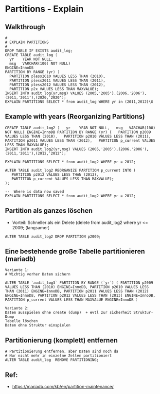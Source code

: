 # Partitions - Explain 

## Walkthrough 

```
#
# EXPLAIN PARTITIONS
#
DROP TABLE IF EXISTS audit_log;
CREATE TABLE audit_log (
  yr    YEAR NOT NULL,
  msg   VARCHAR(100) NOT NULL)
ENGINE=InnoDB 
PARTITION BY RANGE (yr) (
  PARTITION pless2010 VALUES LESS THAN (2010),
  PARTITION pless2011 VALUES LESS THAN (2011),
  PARTITION pless2012 VALUES LESS THAN (2012),
  PARTITION p2x VALUES LESS THAN MAXVALUE);
INSERT INTO audit_log(yr,msg) VALUES (2005,'2005'),(2006,'2006'),(2011,'2011'),(2020,'2020');
EXPLAIN PARTITIONS SELECT * from audit_log WHERE yr in (2011,2012)\G
```

## Example with years (Reorganizing Partitions) 

```
CREATE TABLE audit_log2 (   yr    YEAR NOT NULL,   msg   VARCHAR(100) NOT NULL) ENGINE=InnoDB PARTITION BY RANGE (yr) (   PARTITION p2009 VALUES LESS THAN (2010),   PARTITION p2010 VALUES LESS THAN (2011),   PARTITION p2011 VALUES LESS THAN (2012),   PARTITION p_current VALUES LESS THAN MAXVALUE);
INSERT INTO audit_log2(yr,msg) VALUES (2005,'2005'),(2006,'2006'),(2011,'2011'),(2012,'2012');

EXPLAIN PARTITIONS SELECT * from audit_log2 WHERE yr = 2012; 

ALTER TABLE audit_log2 REORGANIZE PARTITION p_current INTO ( 
   PARTITION p2012 VALUES LESS THAN (2013),
   PARTITION p_current VALUES LESS THAN MAXVALUE);
);

--  Where is data now saved 
EXPLAIN PARTITIONS SELECT * from audit_log2 WHERE yr = 2012;

```

## Partition als ganzes löschen 

  * Vorteil: Schneller als ein Delete (delete from audit_log2 where yr <= 2009; (langsamer)  

```
ALTER TABLE audit_log2 DROP PARTITION p2009;

```

## Eine bestehende große Tabelle partitionieren (mariadb) 

```
Variante 1:
# Wichtig vorher Daten sichern 

ALTER TABLE `audit_log3` PARTITION BY RANGE (`yr`) ( PARTITION p2009 VALUES LESS THAN (2010) ENGINE=InnoDB, PARTITION p2010 VALUES LESS THAN (2011) ENGINE=InnoDB, PARTITION p2011 VALUES LESS THAN (2012) ENGINE=InnoDB, PARTITION p2012 VALUES LESS THAN (2013) ENGINE=InnoDB, PARTITION p_current VALUES LESS THAN MAXVALUE ENGINE=InnoDB )

Variante 2:
Daten ausspielen ohne create (dump)  + evtl zur sicherheit Struktur-Dump 
Tabelle löschen 
Daten ohne Struktur einspielen 
```

## Partitionierung (komplett) entfernen 

```
# Partitionierung entfernen, aber Daten sind noch da 
# Nur nicht mehr in einzelne Zellen partitioniert 
ALTER TABLE audit_log  REMOVE PARTITIONING;

```




## Ref:

  * https://mariadb.com/kb/en/partition-maintenance/
